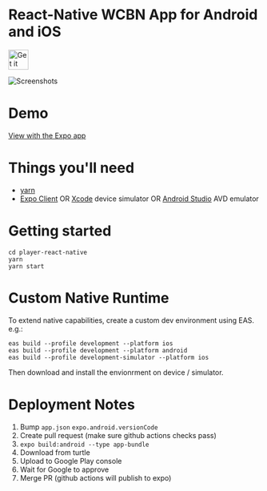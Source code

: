 # React-Native WCBN App for Android and iOS

<a href="https://play.google.com/store/apps/details?id=org.wcbn">
  <img alt="Get it on Google Play" title="Google Play" src="docs/play-store.png" height="40">
</a>

![Screenshots](docs/screenshots.jpg)

# Demo

[View with the Expo app](https://expo.io/@dctalbot/wcbn-app)

# Things you'll need

- [yarn](https://classic.yarnpkg.com/lang/en/)
- [Expo Client](https://apps.apple.com/us/app/expo-client/id982107779) OR [Xcode](https://apps.apple.com/us/app/xcode/id497799835?mt=12) device simulator OR [Android Studio](https://developer.android.com/studio) AVD emulator

# Getting started

    cd player-react-native
    yarn
    yarn start

# Custom Native Runtime

To extend native capabilities, create a custom dev environment using EAS. e.g.:

    eas build --profile development --platform ios
    eas build --profile development --platform android
    eas build --profile development-simulator --platform ios

Then download and install the envionrment on device / simulator.

# Deployment Notes

1. Bump `app.json` `expo.android.versionCode`
2. Create pull request (make sure github actions checks pass)
3. `expo build:android --type app-bundle`
4. Download from turtle
5. Upload to Google Play console
6. Wait for Google to approve
7. Merge PR (github actions will publish to expo)
